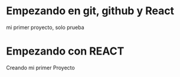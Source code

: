 
# Empezando en git, github y React
mi primer proyecto, solo prueba

# Empezando con REACT

Creando mi primer Proyecto

